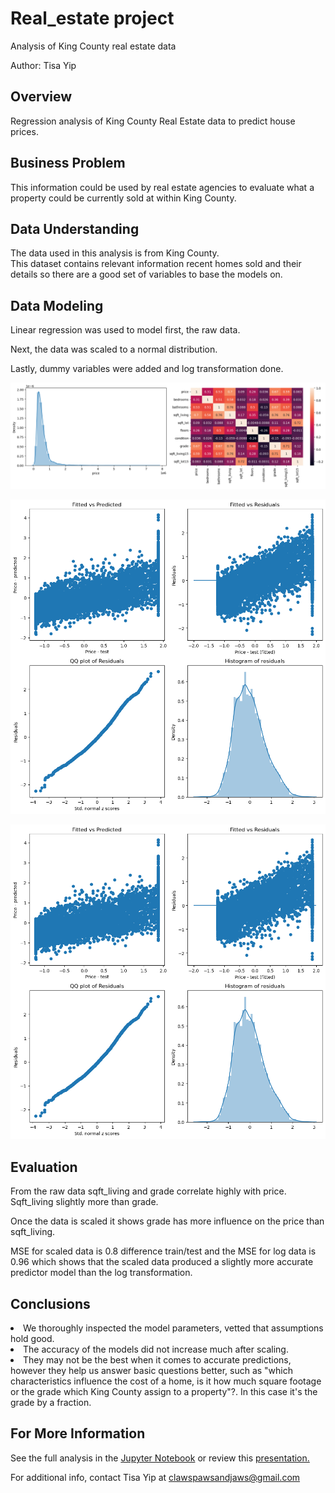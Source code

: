 # Real_estate project
 Analysis of King County real estate data

Author: Tisa Yip

## Overview

Regression analysis of King County Real Estate data to predict house prices.


## Business Problem

This information could be used by real estate agencies to evaluate what a property could be currently sold at within King County.

## Data Understanding

The data used in this analysis is from King County. <br>This dataset contains relevant information recent homes sold and their details so there are a good set of variables to base the models on.

## Data Modeling

Linear regression was used to model first, the raw data.

Next, the data was scaled to a normal distribution.

Lastly, dummy variables were added and log transformation done.


![Histogram of price and a Heatmap of Raw data showing any correlation between variables](image.png)

![Charts for the scaled dataset](image-3.png)

![Charts for the log transformed and dummy variable dataset](image-3.png)

## Evaluation
From the raw data sqft_living and grade correlate highly with price. Sqft_living slightly more than grade.

Once the data is scaled it shows grade has more influence on the price than sqft_living.

MSE for scaled data is 0.8 difference train/test and the MSE for log data is 0.96 which shows that the scaled data produced a slightly more accurate predictor model than the log transformation.


## Conclusions
<li> We thoroughly inspected the model parameters, vetted that assumptions hold good.</li>
<li> The accuracy of the models did not increase much after scaling. </li>
<li> They may not be the best when it comes to accurate predictions, however they help us answer basic questions better, such as "which characteristics influence the cost of a home, is it how much square footage or the grade which King County assign to a property"?. In this case it's the grade by a fraction.</li>

## For More Information
See the full analysis in the <a href="Project2_Final.ipynb">Jupyter Notebook</a> or review this <a href="King_County_Presentation.pdf">presentation.</a>

For additional info, contact Tisa Yip at 
<a href="mailto:clawspawsandjaws@gmail.com"> clawspawsandjaws@gmail.com </a>
